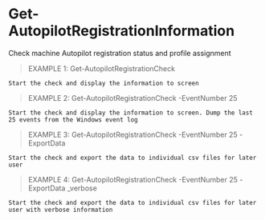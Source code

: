 # Get-AutopilotRegistrationInformation

Check machine Autopilot registration status and profile assignment

> EXAMPLE 1: Get-AutopilotRegistrationCheck

    Start the check and display the information to screen

> EXAMPLE 2: Get-AutopilotRegistrationCheck -EventNumber 25

    Start the check and display the information to screen. Dump the last 25 events from the Windows event log

> EXAMPLE 3: Get-AutopilotRegistrationCheck -EventNumber 25 -ExportData

    Start the check and export the data to individual csv files for later user

> EXAMPLE 4: Get-AutopilotRegistrationCheck -EventNumber 25 -ExportData _verbose

    Start the check and export the data to individual csv files for later user with verbose information
